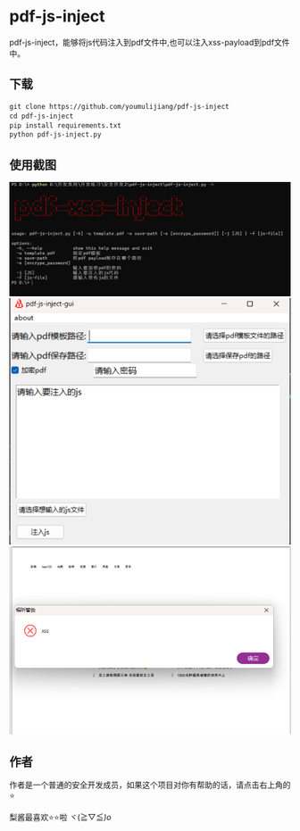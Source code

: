 # pdf-js-inject

pdf-js-inject，能够将js代码注入到pdf文件中,也可以注入xss-payload到pdf文件中。

## 下载

```md
git clone https://github.com/youmulijiang/pdf-js-inject
cd pdf-js-inject
pip install requirements.txt
python pdf-js-inject.py
```

## 使用截图

![1711805264544](image/readme/1711805264544.png)![1711805317365](image/readme/1711805317365.png)![1711807383421](image/readme/1711807383421.png)

## 作者

作者是一个普通的安全开发成员，如果这个项目对你有帮助的话，请点击右上角的⭐

梨酱最喜欢⭐⭐啦  ヾ(≧▽≦*)o*
